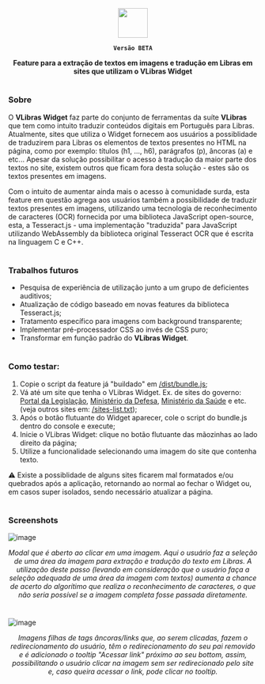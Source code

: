 <div align="center">
<img height="60" src="https://user-images.githubusercontent.com/56923620/210437941-54e89bba-4a9f-4c64-94db-bfabf3eb88af.png" />

<b>` Versão BETA ` </b>

<b>Feature para a extração de textos em imagens e tradução em Libras em sites que utilizam o VLibras Widget</b>
</div>


#

### Sobre
O <b>VLibras Widget</b> faz parte do conjunto de ferramentas da suíte <b>VLibras</b> que tem como intuito traduzir conteúdos digitais em Português para Libras. Atualmente, sites que utiliza o Widget fornecem aos usuários a possiblidade de traduzirem para Libras os elementos de textos presentes no HTML na página, como por exemplo: títulos (h1, ..., h6), parágrafos (p), âncoras (a) e etc... Apesar da solução possibilitar o acesso à tradução da maior parte dos textos no site, existem outros que ficam fora desta solução - estes são os textos presentes em imagens.

Com o intuito de aumentar ainda mais o acesso à comunidade surda, esta feature em questão agrega aos usuários também a possibilidade de traduzir textos presentes em imagens, utilizando uma tecnologia de reconhecimento de caracteres (OCR) fornecida por uma biblioteca JavaScript open-source, esta, a Tesseract.js - uma implementação "traduzida" para JavaScript utilizando WebAssembly da biblioteca original Tesseract OCR que é escrita na linguagem C e C++.

#

### Trabalhos futuros

* Pesquisa de experiência de utilização junto a um grupo de deficientes auditivos;
* Atualização de código baseado em novas features da biblioteca Tesseract.js;
* Tratamento específico para imagens com background transparente;
* Implementar pré-processador CSS ao invés de CSS puro;
* Transformar em função padrão do **VLibras Widget**.

#

### Como testar:
1. Copie o script da feature já "buildado" em <a href="https://raw.githubusercontent.com/diegofrr/vlibras-widget-ocr/main/dist/bundle.js">/dist/bundle.js</a>;
2. Vá até um site que tenha o VLibras Widget. Ex. de sites do governo: <a href="http://www4.planalto.gov.br/legislacao/
">Portal da Legislação</a>, <a href="https://www.gov.br/defesa/pt-br">Ministério da Defesa</a>, <a href="https://www.gov.br/saude/pt-br
">Ministério da Saúde<a/> e etc. (veja outros sites em: <a href="https://github.com/diegofrr/vlibras-widget-ocr/blob/main/sites-list.txt">/sites-list.txt</a>);
3. Após o botão flutuante do Widget aparecer, cole o script do bundle.js dentro do console e execute;
4. Inicie o VLibras Widget: clique no botão flutuante das mãozinhas ao lado direito da página;
5. Utilize a funcionalidade selecionando uma imagem do site que contenha texto.

⚠️ Existe a possiblidade de alguns sites ficarem mal formatados e/ou quebrados após a aplicação, retornando ao normal ao fechar o Widget ou, em casos super isolados, sendo necessário atualizar a página.

#

### Screenshots
![image](https://user-images.githubusercontent.com/56923620/209585701-90d5550a-163a-4556-b209-98ad4cfc99dd.png)
<div align="center">
<i>Modal que é aberto ao clicar em uma imagem. Aqui o usuário faz a seleção de uma área da imagem para extração e tradução do texto em Libras. A utilização deste passo (levando em consideração que o usuário faça a seleção adequada de uma área da imagem com textos) aumenta a chance de acerto do algorítimo que realiza o reconhecimento de caracteres, o que não seria possível se a imagem completa fosse passada diretamente.</i>
</div>

#

![image](https://user-images.githubusercontent.com/56923620/209585793-1e3760ee-3f66-4936-a60f-a7f3cb01cbf6.png)
<div align="center">
<i>Imagens filhas de tags âncoras/links que, ao serem clicadas, fazem o redirecionamento do usuário, têm o redirecionamento do seu pai removido e é adicionado o tooltip "Acessar link" próximo ao seu bottom, assim, possibilitando o usuário clicar na imagem sem ser redirecionado pelo site e, caso queira acessar o link, pode clicar no tooltip.</i>
</div>
